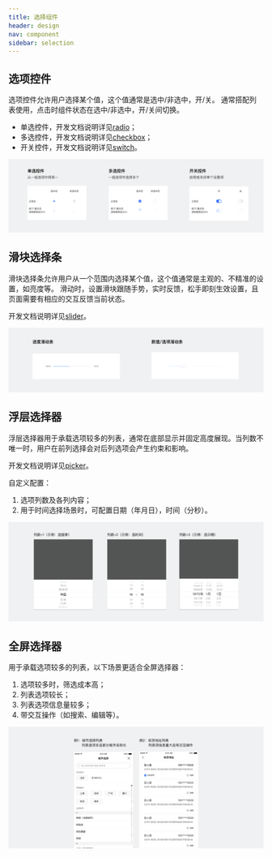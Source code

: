 ```yaml
---
title: 选择组件
header: design
nav: component
sidebar: selection
---
```

## 选项控件
选项控件允许用户选择某个值，这个值通常是选中/非选中，开/关。
通常搭配列表使用，点击时组件状态在选中/非选中，开/关间切换。
- 单选控件，开发文档说明详见<a href="https://smartprogram.baidu.com/docs/develop/component/formlist/#radio/"  target="_blank">radio</a>；
- 多选控件，开发文档说明详见<a href="https://smartprogram.baidu.com/docs/develop/component/formlist/#checkbox/"  target="_blank">checkbox</a>；
- 开关控件，开发文档说明详见<a href="https://smartprogram.baidu.com/docs/develop/component/formlist/#switch/" target="_blank">switch</a>。
<div class="m-doc-custom-examples">
	<div class="m-doc-custom-examples-correct ">
		<img src="../../../img/design/component/selection/1.png">
	</div>
</div>

## 滑块选择条
滑块选择条允许用户从一个范围内选择某个值，这个值通常是主观的、不精准的设置，如亮度等。
滑动时，设置滑块跟随手势，实时反馈，松手即刻生效设置，且页面需要有相应的交互反馈当前状态。

开发文档说明详见<a href="https://smartprogram.baidu.com/docs/develop/component/formlist/#slider/" target="_blank">slider</a>。

<div class="m-doc-custom-examples">
	<div class="m-doc-custom-examples-correct ">
		<img src="../../../img/design/component/selection/2.png">
	</div>
</div>

## 浮层选择器
浮层选择器用于承载选项较多的列表，通常在底部显示并固定高度展现。当列数不唯一时，用户在前列选择会对后列选项会产生约束和影响。

开发文档说明详见<a href="https://smartprogram.baidu.com/docs/develop/component/formlist/#picker/" target="_blank">picker</a>。

自定义配置：
1. 选项列数及各列内容；
2. 用于时间选择场景时，可配置日期（年月日），时间（分秒）。
<div class="m-doc-custom-examples">
	<div class="m-doc-custom-examples-correct ">
		<img src="../../../img/design/component/selection/3.png">
	</div>
</div>

## 全屏选择器
用于承载选项较多的列表，以下场景更适合全屏选择器：
1. 选项较多时，筛选成本高；
2. 列表选项较长；
3. 列表选项信息量较多；
4. 带交互操作（如搜索、编辑等）。
<div class="m-doc-custom-examples">
	<div class="m-doc-custom-examples-correct ">
		<img src="../../../img/design/component/selection/4.png">
	</div>
</div>
